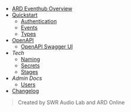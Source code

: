 - [ARD Eventhub Overview](/ 'ARD Eventhub')
- [Quickstart](/docs/QUICKSTART.md)
  - [Authentication](/docs/AUTHENTICATION.md)
  - [Events](/docs/EVENTS.md)
  - [Types](/docs/TYPES.md)
- [OpenAPI](/docs/OPENAPI.md)
  - [OpenAPI Swagger UI](https://eventhub-ingest.ard.de/openapi)
- _Tech_
  - [Naming](/docs/NAMING.md)
  - [Secrets](/docs/SECRETS.md)
  - [Stages](/docs/STAGES.md)
- _Admin Docs_
  - [Users](/docs/USERS.md)
- [Changelog](/CHANGELOG.md)

> Created by SWR Audio Lab and ARD Online
